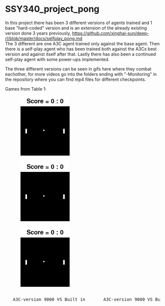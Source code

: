 # SSY340_project_pong
In this project there has been 3 different versions of agents trained and 1 base "hard-coded" version and is an extension of the already existing version done 3 years previously, https://github.com/xinghai-sun/deep-rl/blob/master/docs/selfplay_pong.md    
The 3 different are one A3C agent trained only against the base agent. Then there is a self-play agent who has been trained both against the A3Cs best version and against itself after that. Lastly there has also been a continued self-play agent with some power-ups implemented.  
  
The three different versions can be seen in gifs here where they combat eachother, for more videos go into the folders ending with "-Monitoring" in the repository where you can find mp4 files for different checkpoints.  

Games from Table 1:
<p align="left">
  <img src=training_9000.gif hspace = "50">
  <img src=training_9000.gif hspace = "50">
  <img src=training_9000.gif hspace = "50">
  <pre>
   A3C-version 9000 VS Built in       A3C-version 9000 VS Built in        A3C-version 9000 VS Built in
  </pre>
</p>

